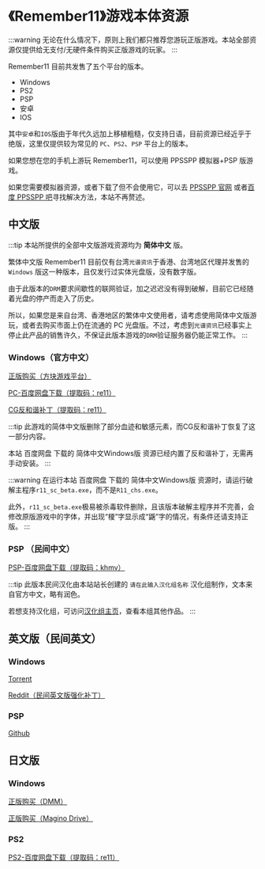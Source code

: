 # 《Remember11》游戏本体资源

:::warning
无论在什么情况下，原则上我们都只推荐您游玩正版游戏。本站全部资源仅提供给无支付/无硬件条件购买正版游戏的玩家。
:::

Remember11 目前共发售了五个平台的版本。

- Windows
- PS2
- PSP
- 安卓
- IOS

其中`安卓`和`IOS`版由于年代久远加上移植粗糙，仅支持日语，目前资源已经近乎于绝版，这里仅提供较为常见的 `PC`、`PS2`、`PSP` 平台上的版本。

如果您想在您的手机上游玩 Remember11，可以使用 PPSSPP 模拟器+PSP 版游戏。

如果您需要模拟器资源，或者下载了但不会使用它，可以去 [PPSSPP 官网][] 或者[百度 PPSSPP 吧][]寻找解决方法，本站不再赘述。

## 中文版

:::tip
本站所提供的全部中文版游戏资源均为 **简体中文** 版。

繁体中文版 Remember11 目前仅有台湾`光谱资讯`于香港、台湾地区代理并发售的 `Windows` 版这一种版本，且仅发行过实体光盘版，没有数字版。

由于此版本的`DRM`要求间歇性的联网验证，加之迟迟没有得到破解，目前它已经随着光盘的停产而走入了历史。

所以，如果您是来自台湾、香港地区的繁体中文使用者，请考虑使用简体中文版游玩，或者去购买市面上仍在流通的 PC 光盘版。不过，考虑到`光谱资讯`已经事实上停止此产品的销售许久，不保证此版本游戏的`DRM`验证服务器仍能正常工作。
:::

### Windows（官方中文）

[正版购买（方块游戏平台）][]

[PC-百度网盘下载（提取码：re11）][]

[CG反和谐补丁（提取码：re11）][]

:::tip
此游戏的简体中文版删除了部分血迹和敏感元素，而CG反和谐补丁恢复了这一部分内容。

本站 百度网盘 下载的 简体中文Windows版 资源已经内置了反和谐补丁，无需再手动安装。
:::

:::warning
在运行本站 百度网盘 下载的 简体中文Windows版 资源时，请运行破解主程序`r11_sc_beta.exe`，而不是`R11_chs.exe`。

此外，`r11_sc_beta.exe`极易被杀毒软件删除，且该版本破解主程序并不完善，会修改原版游戏中的字体，并出现“榎”字显示成“鼷”字的情况，有条件还请支持正版。
:::

### PSP （民间中文）

[PSP-百度网盘下载（提取码：khmv）][]

:::tip
此版本民间汉化由本站站长创建的 `请在此输入汉化组名称` 汉化组制作，文本来自官方中文，略有润色。

若想支持汉化组，可访问[汉化组主页](https://fantrans.remember11.com/)，查看本组其他作品。
:::
## 英文版（民间英文）

### Windows

[Torrent][]

[Reddit（民间英文版强化补丁）][]

### PSP

[Github][]

## 日文版

### Windows

[正版购买（DMM）][]

[正版购买（Magino Drive）][]

### PS2

[PS2-百度网盘下载（提取码：re11）][]

[正版购买（方块游戏平台）]: https://store.cubejoy.com/html/en/store/goodsdetail/detail195.html
[PPSSPP 官网]: https://www.ppsspp.org/
[百度 PPSSPP 吧]: https://tieba.baidu.com/f?kw=ppsspp
[PC-百度网盘下载（提取码：re11）]: https://pan.baidu.com/s/1kcVNBki1RP44bynATIWSmw
[CG反和谐补丁（提取码：re11）]: https://pan.baidu.com/s/1qstZ_BB7gC0hYJ-4kPa0Bw?pwd=re11
[PSP-百度网盘下载（提取码：khmv）]: https://pan.baidu.com/s/1ZbNI8hkXGTegPcN8WU4Ivg?pwd=khmv
[Torrent]: https://nyaa.si/view/362761
[Reddit（民间英文版强化补丁）]: https://www.reddit.com/r/InfinitySeries/comments/mbk11z/remember11_gestalt_edition_repost/?utm_source=reddit&utm_medium=usertext&utm_name=InfinitySeries&utm_content=t3_1d1u1c8
[Github]: https://github.com/dreambottle/R11-psp-english
[正版购买（DMM）]: https://dlsoft.dmm.com/detail/images_0009/
[正版购买（Magino Drive）]: http://maginodrive.jp/category/5PB/MGS014.html
[PS2-百度网盘下载（提取码：re11）]: https://pan.baidu.com/s/1P7k_TwKTvJqf26yZdY3QpQ?pwd=re11
